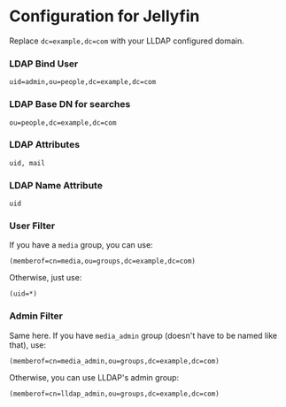 # Configuration for Jellyfin

Replace `dc=example,dc=com` with your LLDAP configured domain.

### LDAP Bind User
```
uid=admin,ou=people,dc=example,dc=com
```

### LDAP Base DN for searches
```
ou=people,dc=example,dc=com
```

### LDAP Attributes

```
uid, mail
```

### LDAP Name Attribute

```
uid
```

### User Filter

If you have a `media` group, you can use:
```
(memberof=cn=media,ou=groups,dc=example,dc=com)
```

Otherwise, just use:
```
(uid=*)
```

### Admin Filter

Same here. If you have `media_admin` group (doesn't have to be named like
that), use:
```
(memberof=cn=media_admin,ou=groups,dc=example,dc=com)
```

Otherwise, you can use LLDAP's admin group:
```
(memberof=cn=lldap_admin,ou=groups,dc=example,dc=com)
```
